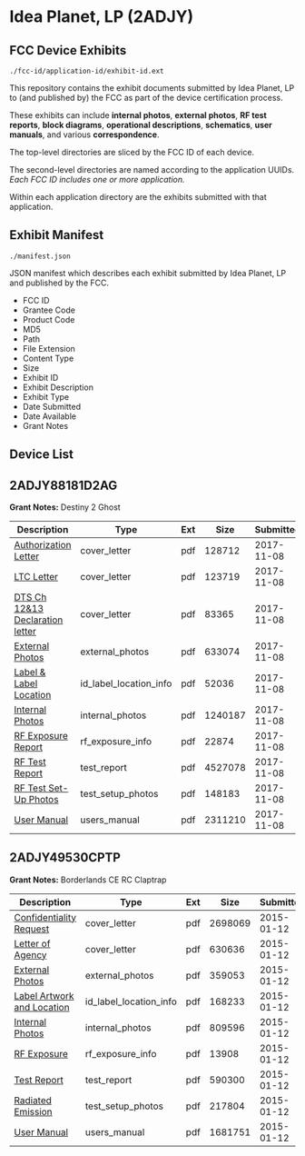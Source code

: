 # Idea Planet, LP (2ADJY)
## FCC Device Exhibits

```
./fcc-id/application-id/exhibit-id.ext
```

This repository contains the exhibit documents submitted by Idea Planet, LP to (and published by) the FCC as part of the device certification process.

These exhibits can include **internal photos**, **external photos**, **RF test reports**, **block diagrams**, **operational descriptions**, **schematics**, **user manuals**, and various **correspondence**.

The top-level directories are sliced by the FCC ID of each device.

The second-level directories are named according to the application UUIDs. *Each FCC ID includes one or more application.*

Within each application directory are the exhibits submitted with that application. 

## Exhibit Manifest

```
./manifest.json
```

JSON manifest which describes each exhibit submitted by Idea Planet, LP and published by the FCC.

- FCC ID
- Grantee Code
- Product Code
- MD5
- Path
- File Extension
- Content Type
- Size
- Exhibit ID
- Exhibit Description
- Exhibit Type
- Date Submitted
- Date Available
- Grant Notes

## Device List
## 2ADJY88181D2AG
**Grant Notes:** Destiny 2 Ghost

| Description | Type | Ext | Size | Submitted | Available |
| ----------- | ---- | --- | ---- | --------- | --------- |
| [Authorization Letter](2ADJY88181D2AG/442bdbfea437d4f6b78657d0248873da/3631370.pdf) | cover_letter | pdf | 128712 | 2017-11-08 | 2017-11-08 |
| [LTC Letter](2ADJY88181D2AG/442bdbfea437d4f6b78657d0248873da/3631371.pdf) | cover_letter | pdf | 123719 | 2017-11-08 | 2017-11-08 |
| [DTS Ch 12&13 Declaration letter](2ADJY88181D2AG/442bdbfea437d4f6b78657d0248873da/3631373.pdf) | cover_letter | pdf | 83365 | 2017-11-08 | 2017-11-08 |
| [External Photos](2ADJY88181D2AG/442bdbfea437d4f6b78657d0248873da/3631374.pdf) | external_photos | pdf | 633074 | 2017-11-08 | 2017-11-08 |
| [Label & Label Location](2ADJY88181D2AG/442bdbfea437d4f6b78657d0248873da/3631375.pdf) | id_label_location_info | pdf | 52036 | 2017-11-08 | 2017-11-08 |
| [Internal Photos](2ADJY88181D2AG/442bdbfea437d4f6b78657d0248873da/3631376.pdf) | internal_photos | pdf | 1240187 | 2017-11-08 | 2017-11-08 |
| [RF Exposure Report](2ADJY88181D2AG/442bdbfea437d4f6b78657d0248873da/3631378.pdf) | rf_exposure_info | pdf | 22874 | 2017-11-08 | 2017-11-08 |
| [RF Test Report](2ADJY88181D2AG/442bdbfea437d4f6b78657d0248873da/3631380.pdf) | test_report | pdf | 4527078 | 2017-11-08 | 2017-11-08 |
| [RF Test Set-Up Photos](2ADJY88181D2AG/442bdbfea437d4f6b78657d0248873da/3631381.pdf) | test_setup_photos | pdf | 148183 | 2017-11-08 | 2017-11-08 |
| [User Manual](2ADJY88181D2AG/442bdbfea437d4f6b78657d0248873da/3631382.pdf) | users_manual | pdf | 2311210 | 2017-11-08 | 2017-11-08 |
## 2ADJY49530CPTP
**Grant Notes:** Borderlands CE RC Claptrap

| Description | Type | Ext | Size | Submitted | Available |
| ----------- | ---- | --- | ---- | --------- | --------- |
| [Confidentiality Request](2ADJY49530CPTP/cc8c381fd2fe190616e9417799d3bcb4/2496604.pdf) | cover_letter | pdf | 2698069 | 2015-01-12 | 2015-01-12 |
| [Letter of Agency](2ADJY49530CPTP/cc8c381fd2fe190616e9417799d3bcb4/2496603.pdf) | cover_letter | pdf | 630636 | 2015-01-12 | 2015-01-12 |
| [External Photos](2ADJY49530CPTP/cc8c381fd2fe190616e9417799d3bcb4/2496611.pdf) | external_photos | pdf | 359053 | 2015-01-12 | 2015-01-12 |
| [Label Artwork and Location](2ADJY49530CPTP/cc8c381fd2fe190616e9417799d3bcb4/2496612.pdf) | id_label_location_info | pdf | 168233 | 2015-01-12 | 2015-01-12 |
| [Internal Photos](2ADJY49530CPTP/cc8c381fd2fe190616e9417799d3bcb4/2496613.pdf) | internal_photos | pdf | 809596 | 2015-01-12 | 2015-01-12 |
| [RF Exposure](2ADJY49530CPTP/cc8c381fd2fe190616e9417799d3bcb4/2496614.pdf) | rf_exposure_info | pdf | 13908 | 2015-01-12 | 2015-01-12 |
| [Test Report](2ADJY49530CPTP/cc8c381fd2fe190616e9417799d3bcb4/2496609.pdf) | test_report | pdf | 590300 | 2015-01-12 | 2015-01-12 |
| [Radiated Emission](2ADJY49530CPTP/cc8c381fd2fe190616e9417799d3bcb4/2496610.pdf) | test_setup_photos | pdf | 217804 | 2015-01-12 | 2015-01-12 |
| [User Manual](2ADJY49530CPTP/cc8c381fd2fe190616e9417799d3bcb4/2496605.pdf) | users_manual | pdf | 1681751 | 2015-01-12 | 2015-01-12 |
